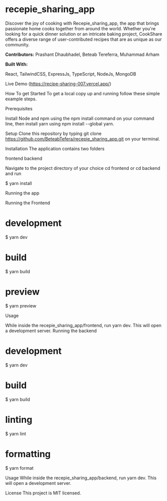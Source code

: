 # recepie_sharing_app

Discover the joy of cooking with Recepie_sharing_app, the app that brings passionate home cooks together from around the world. Whether you're looking for a quick dinner solution or an intricate baking project, CookShare offers a diverse range of user-contributed recipes that are as unique as our community.

**Contributors:**
Prashant Dhaubhadel,
Beteab Tereferra,
Muhammad Arham

**Built With:**

React,
TailwindCSS,
ExpressJs,
TypeScript,
NodeJs,
MongoDB

Live Demo
(https://recipe-sharing-007.vercel.app/)

How To get Started
To get a local copy up and running follow these simple example steps.

Prerequisites

Install Node and npm using the npm install command on your command line, then install yarn using npm install --global yarn.

Setup
Clone this repository by typing git clone https://github.com/BeteabTefera/recepie_sharing_app.git on your terminal.

Installation
The application contains two folders

frontend
backend

Navigate to the project directory of your choice cd frontend or cd backend and run

$ yarn install

Running the app

Running the Frontend

# development

$ yarn dev

# build

$ yarn build

# preview

$ yarn preview

Usage

While inside the recepie_sharing_app/frontend, run yarn dev. This will open a development server.
Running the backend

# development

$ yarn dev

# build

$ yarn build

# linting

$ yarn lint

# formatting

$ yarn format

Usage
While inside the recepie_sharing_app/backend, run yarn dev. This will open a development server.

License
This project is MIT licensed.
